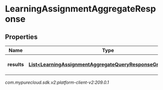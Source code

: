 # LearningAssignmentAggregateResponse


## Properties

| Name | Type | Description | Notes |
| ------------ | ------------- | ------------- | ------------- |
| **results** | [**List&lt;LearningAssignmentAggregateQueryResponseGroupedData&gt;**](LearningAssignmentAggregateQueryResponseGroupedData) | The results of the query |  [optional] |




_com.mypurecloud.sdk.v2:platform-client-v2:209.0.1_
